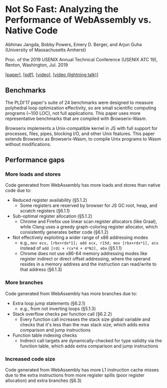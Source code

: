 # Not So Fast: Analyzing the Performance of WebAssembly vs. Native Code

Abhinav Jangda, Bobby Powers, Emery D. Berger, and Arjun Guha
(University of Massachusetts Amherst)

Proc. of the 2019 USENIX Annual Technical Conference (USENIX ATC 19),
Renton, Washington, Jul. 2019

[[paper](https://www.usenix.org/conference/atc19/presentation/jangda)],
[[pdf](https://www.usenix.org/system/files/atc19-jangda.pdf)],
[[video](https://www.youtube.com/watch?v=dK-8O-ajQQQ)],
[[video (lightning talk)](https://www.youtube.com/watch?v=-6HoiVWiHiw)]

## Benchmarks

The PLDI'17 paper's suite of 24 benchmarks were designed to measure
polyhedral loop optimization effectivity, so are small scientific
computing programs (~100 LOC), not full applications. This paper uses
more representative benchmarks that are compiled with Browserix-Wasm.

Browserix implements a Unix-compatible kernel in JS with full support
for processes, files, pipes, blocking I/O, and other Unix features. This
paper extends Browserix as Browserix-Wasm, to compile Unix programs to
Wasm without modifications.

## Performance gaps

### More loads and stores

Code generated from WebAssembly has more loads and stores than native
code due to:
- Reduced register availability (§5.1.2)
  - Some registers are reserved by browser for JS GC root, heap, and
    scratch registers (§6.1.1)
- Sub-optimal register allocation (§5.1.2)
  - Chrome and Firefox use linear scan register allocators (like Graal),
    while Clang uses a greedy graph-coloring register allocator, which
    consistently generates better code (§6.1.2)
- Not effectively exploiting a wider range of x86 addressing modes
  - e.g., `mov ecx, [rbx+rdx*1]; add ecx, r15d; mov [rbx+rdx*1], ecx`
    instead of `add [rdi + rcx*4 + 4*NJ], ebx` (§5.1.1)
  - Chrome does not use x86-64 memory addressing modes like register
    indirect or direct offset addressing, where the operand resides in a
    memory address and the instruction can read/write to that address
    (§6.1.3)

### More branches

Code generated from WebAssembly has more branches due to:
- Extra loop jump statements (§6.2.1)
  - e.g., from not inverting loops (§5.1.3)
- Stack overflow checks per function call (§6.2.2)
  - Every function call increases the stack size global variable and
    checks that it's less than the max stack size, which adds extra
    comparison and jump instructions
- Function table indexing checks
  - Indirect call targets are dynamically-checked for type validity via
    the function table, which adds extra comparison and jump
    instructions

### Increased code size

Code generated from WebAssembly has more L1 instruction cache misses due
to the extra instructions from more register spills (poor register
allocation) and extra branches (§6.3)

